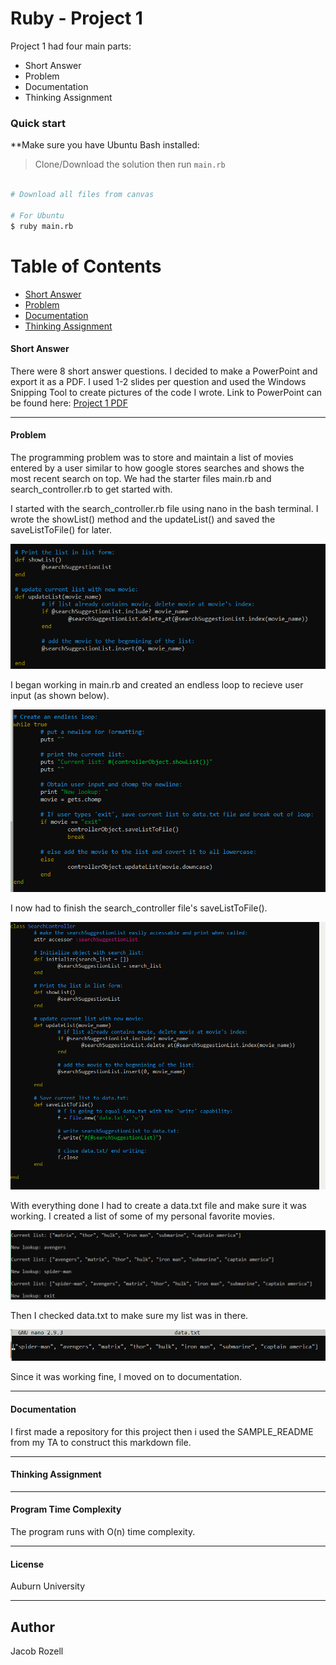 # Ruby - Project 1

Project 1 had four main parts:

* Short Answer
* Problem
* Documentation
* Thinking Assignment

### Quick start
**Make sure you have Ubuntu Bash installed:

> Clone/Download the solution then run `main.rb`

```bash

# Download all files from canvas

# For Ubuntu
$ ruby main.rb

```

# Table of Contents
* [Short Answer](#short-answer)
* [Problem](#problem)
* [Documentation](#documentation)
* [Thinking Assignment](#thinking-assignment)

#### Short Answer
There were 8 short answer questions. I decided to make a PowerPoint and export it as a PDF. I used 1-2 slides per question and used the Windows Snipping Tool to create pictures of the code I wrote. Link to PowerPoint can be found here: [Project 1 PDF](https://github.com/jacobrozell/Ruby_Project1/blob/master/Ruby%20-%20Short%20Answer.pdf)
___

#### Problem
The programming problem was to store and maintain a list of movies entered by a user similar to how google stores searches and shows the most recent search on top. We had the starter files main.rb and search_controller.rb to get started with. 

I started with the search_controller.rb file using nano in the bash terminal. I wrote the showList() method and the updateList() and saved the saveListToFile() for later. 

![showList() and updateList()](https://github.com/jacobrozell/Ruby_Project1/blob/master/Images/snippet.PNG)

I began working in main.rb and created an endless loop to recieve user input (as shown below).

![While true loop](https://github.com/jacobrozell/Ruby_Project1/blob/master/Images/whiletrue.PNG)

I now had to finish the search_controller file's saveListToFile().

![saveListToFile()](https://github.com/jacobrozell/Ruby_Project1/blob/master/Images/searchController.PNG)

With everything done I had to create a data.txt file and make sure it was working. 
I created a list of some of my personal favorite movies.

![List](https://github.com/jacobrozell/Ruby_Project1/blob/master/Images/test.PNG)

Then I checked data.txt to make sure my list was in there.

![data](https://github.com/jacobrozell/Ruby_Project1/blob/master/Images/datatest.PNG)

Since it was working fine, I moved on to documentation.

___

#### Documentation

I first made a repository for this project then i used the SAMPLE_README from my TA to construct this markdown file. 

___

#### Thinking Assignment


___


#### Program Time Complexity

The program runs with O(n) time complexity.

___

#### License
Auburn University

___

## Author
Jacob Rozell
